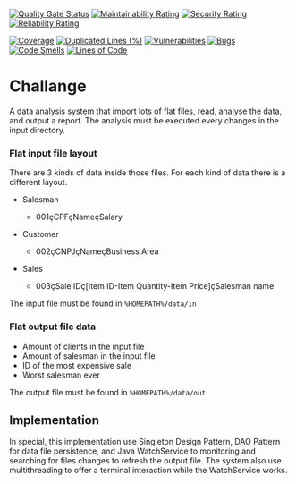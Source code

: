 [![Quality Gate Status](https://sonarcloud.io/api/project_badges/measure?project=CarlosAsrc_DataAnalysis&metric=alert_status)](https://sonarcloud.io/dashboard?id=CarlosAsrc_DataAnalysis)
[![Maintainability Rating](https://sonarcloud.io/api/project_badges/measure?project=CarlosAsrc_DataAnalysis&metric=sqale_rating)](https://sonarcloud.io/dashboard?id=CarlosAsrc_DataAnalysis)
[![Security Rating](https://sonarcloud.io/api/project_badges/measure?project=CarlosAsrc_DataAnalysis&metric=security_rating)](https://sonarcloud.io/dashboard?id=CarlosAsrc_DataAnalysis)
[![Reliability Rating](https://sonarcloud.io/api/project_badges/measure?project=CarlosAsrc_DataAnalysis&metric=reliability_rating)](https://sonarcloud.io/dashboard?id=CarlosAsrc_DataAnalysis)


[![Coverage](https://sonarcloud.io/api/project_badges/measure?project=CarlosAsrc_DataAnalysis&metric=coverage)](https://sonarcloud.io/dashboard?id=CarlosAsrc_DataAnalysis)
[![Duplicated Lines (%)](https://sonarcloud.io/api/project_badges/measure?project=CarlosAsrc_DataAnalysis&metric=duplicated_lines_density)](https://sonarcloud.io/dashboard?id=CarlosAsrc_DataAnalysis)
[![Vulnerabilities](https://sonarcloud.io/api/project_badges/measure?project=CarlosAsrc_DataAnalysis&metric=vulnerabilities)](https://sonarcloud.io/dashboard?id=CarlosAsrc_DataAnalysis)
[![Bugs](https://sonarcloud.io/api/project_badges/measure?project=CarlosAsrc_DataAnalysis&metric=bugs)](https://sonarcloud.io/dashboard?id=CarlosAsrc_DataAnalysis)
[![Code Smells](https://sonarcloud.io/api/project_badges/measure?project=CarlosAsrc_DataAnalysis&metric=code_smells)](https://sonarcloud.io/dashboard?id=CarlosAsrc_DataAnalysis)
[![Lines of Code](https://sonarcloud.io/api/project_badges/measure?project=CarlosAsrc_DataAnalysis&metric=ncloc)](https://sonarcloud.io/dashboard?id=CarlosAsrc_DataAnalysis)

# Challange

A data analysis system that import lots of flat files, read, analyse the data, and output a report. The analysis must be executed every changes in the input directory.

### Flat input file layout
There are 3 kinds of data inside those files. For each kind of data there is a different layout.

 - Salesman
    - 001çCPFçNameçSalary

 - Customer
    - 002çCNPJçNameçBusiness Area
 - Sales
    - 003çSale IDç[Item ID-Item Quantity-Item Price]çSalesman name

The input file must be found in `%HOMEPATH%/data/in`

### Flat output file data
 - Amount of clients in the input file
 - Amount of salesman in the input file
 - ID of the most expensive sale
 - Worst salesman ever

The output file must be found in `%HOMEPATH%/data/out`

 ## Implementation
 In special, this implementation use Singleton Design Pattern, DAO Pattern for data file persistence, and Java WatchService to monitoring and searching for files changes to refresh the output file. The system also use multithreading to offer a terminal interaction while the WatchService works.
